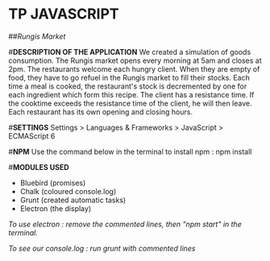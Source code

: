 # **TP JAVASCRIPT**
##*Rungis Market*

#**DESCRIPTION OF THE APPLICATION**
We created a simulation of goods consumption. The Rungis market opens every morning at 5am and closes at 2pm. 
The restaurants welcome each hungry client. When they are empty of food, they have to go refuel in the Rungis market to fill 
their stocks. Each time a meal is cooked, the restaurant's stock is decremented by one for each ingredient which form
this recipe. The client has a resistance time. If the cooktime exceeds the resistance time of the client, he will then leave.
Each restaurant has its own opening and closing hours. 

#**SETTINGS**
Settings > Languages & Frameworks > JavaScript > ECMAScript 6

#**NPM**
Use the command below in the terminal to install npm : npm install 

#**MODULES USED**
- Bluebird (promises)
- Chalk (coloured console.log)
- Grunt (created automatic tasks) 
- Electron (the display)

*To use electron : remove the commented lines, then "npm start" in the terminal.*

*To see our console.log : run grunt with commented lines*







